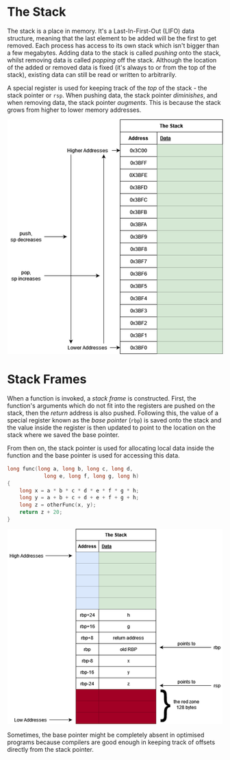 # The Stack
The stack is a place in memory. It's a Last-In-First-Out (LIFO) data structure, meaning that the last element to be added will be the first to get removed. Each process has access to its own stack which isn't bigger than a few megabytes. Adding data to the stack is called *pushing* onto the stack, whilst removing data is called *popping* off the stack. Although the location of the added or removed data is fixed (it's always to or from the top of the stack), existing data can still be read or written to arbitrarily.

A special register is used for keeping track of the *top* of the stack - the stack pointer or `rsp`. When pushing data, the stack pointer *diminishes*, and when removing data, the stack pointer *augments*. This is because the stack grows from higher to lower memory addresses.

![](Resources/Images/TheStack.png)

# Stack Frames
When a function is invoked, a *stack frame* is constructed. First, the function's arguments which do not fit into the registers are pushed on the stack, then the *return* address is also pushed. Following this, the value of a special register known as the *base pointer* (`rbp`) is saved onto the stack and the value inside the register is then updated to point to the location on the stack where we saved the base pointer.

From then on, the stack pointer is used for allocating local data inside the function and the base pointer is used for accessing this data.

```cpp
long func(long a, long b, long c, long d,
            long e, long f, long g, long h)
{
    long x = a * b * c * d * e * f * g * h;
    long y = a + b + c + d + e + f + g + h;
    long z = otherFunc(x, y);
    return z + 20;
}
```

![](Resources/Images/stackframe.png)

Sometimes, the base pointer might be completely absent in optimised programs because compilers are good enough in keeping track of offsets directly from the stack pointer.